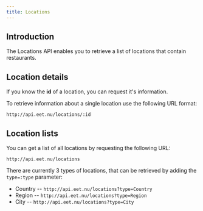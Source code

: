 ```yaml
---
title: Locations
---
```


## Introduction

The Locations API enables you to retrieve a list of locations that contain restaurants.

## Location details

If you know the **id** of a location, you can request it's information.

To retrieve information about a single location use the following URL format:

    http://api.eet.nu/locations/:id

## Location lists

You can get a list of all locations by requesting the following URL:

    http://api.eet.nu/locations

There are currently 3 types of locations, that can be retrieved by adding the `type=:type` parameter:

 * Country -- `http://api.eet.nu/locations?type=Country`
 * Region -- `http://api.eet.nu/locations?type=Region`
 * City -- `http://api.eet.nu/locations?type=City`